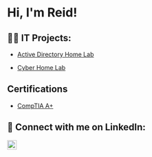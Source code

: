 <h1>Hi, I'm Reid! </h1>

<h2>👨‍💻 IT Projects:</h2>

  - [Active Directory Home Lab](https://github.com/joshmadakor1/Algorithms-Practice)
 
  - [Cyber Home Lab](https://github.com/joshmadakor1/4chan-Image-Analysis-Middleware-C964) 
<h2> Certifications </h2>

- [CompTIA A+](https://imgur.com/a/gvgPfyK)

<h2> 🤳 Connect with me on LinkedIn:</h2>

[<img align="left" alt="JoshMadakor | LinkedIn" width="22px" src="https://cdn.jsdelivr.net/npm/simple-icons@v3/icons/linkedin.svg" />][linkedin]


[linkedin]: www.linkedin.com/in/reid-callender-bab777319

<!--
**joshmadakor1/joshmadakor1** is a ✨ _special_ ✨ repository because its `README.md` (this file) appears on your GitHub profile.

Here are some ideas to get you started:

- 🔭 I’m currently working on ...
- 🌱 I’m currently learning ...
- 👯 I’m looking to collaborate on ...
- 🤔 I’m looking for help with ...
- 💬 Ask me about ...
- 📫 How to reach me: ...
- 😄 Pronouns: ...
- ⚡ Fun fact: ...
-->
